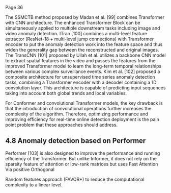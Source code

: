 Page 36

The SSMCTB method proposed by Madan et al. [99] combines Transformer with CNN architecture. The enhanced Transformer Block can be simultaneously applied to multiple downstream tasks including image and video anomaly detection. ITran [100] combines a multi-level feature extractor (ResNet-18 + multi-level jump connections) with Transformer encoder to put the anomaly detection work into the feature space and thus widen the generality gap between the reconstructed and original images. The TransCNN [101] proposed by Ullah et al. utilizes a backbone CNN model to extract spatial features in the video and passes the features from the improved Transformer model to learn the long-term temporal relationships between various complex surveillance events. Kim et al. [102] proposed a composite architecture for unsupervised time series anomaly detection tasks, combining a Transformer encoder with a decoder containing a 1D convolution layer. This architecture is capable of predicting input sequences taking into account both global trends and local variables.

For Conformer and convolutional Transformer models, the key drawback is that the introduction of convolutional operations further increases the complexity of the algorithm. Therefore, optimizing performance and improving efficiency for real-time online detection deployment is the pain point problem that these approaches should address.

## 4.8 Anomaly detection based on Performer

Performer [103] is also designed to improve the performance and running efficiency of the Transformer. But unlike Informer, it does not rely on the sparsity feature of attention or low-rank matrices but uses Fast Attention Via positive Orthogonal

Random features approach (FAVOR+) to reduce the computational complexity to a linear level.